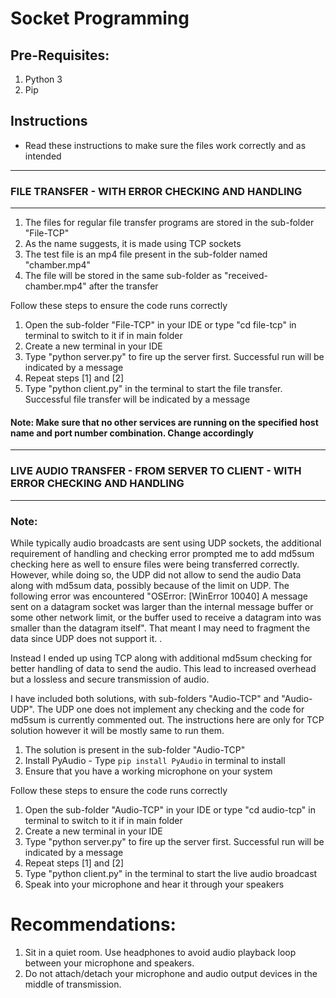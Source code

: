 # Socket Programming

## Pre-Requisites:

1) Python 3
2) Pip

## Instructions

* Read these instructions to make sure the files work correctly and as intended
------------------------------------------------------------
### FILE TRANSFER - WITH ERROR CHECKING AND HANDLING
------------------------------------------------------------

1) The files for regular file transfer programs are stored in the sub-folder "File-TCP"
2) As the name suggests, it is made using TCP sockets
3) The test file is an mp4 file present in the sub-folder named "chamber.mp4"
4) The file will be stored in the same sub-folder as "received-chamber.mp4" after the transfer

Follow these steps to ensure the code runs correctly

1) Open the sub-folder "File-TCP" in your IDE or type "cd file-tcp" in terminal to switch to it if in main folder
2) Create a new terminal in your IDE
3) Type "python server.py" to fire up the server first. Successful run will be indicated by a message
4) Repeat steps [1] and [2]
5) Type "python client.py" in the terminal to start the file transfer. Successful file transfer will be indicated by a message

#### Note: Make sure that no other services are running on the specified host name and port number combination. Change accordingly

---------------------------------------------------------------------------------
### LIVE AUDIO TRANSFER - FROM SERVER TO CLIENT - WITH ERROR CHECKING AND HANDLING
---------------------------------------------------------------------------------

### Note: 
While typically audio broadcasts are sent using UDP sockets, the additional requirement of handling and checking error prompted me to add md5sum checking here as well to ensure files were being transferred correctly. However, while doing so, the UDP did not allow to send the audio Data along with md5sum data, possibly because of the limit on UDP. The following error was encountered "OSError: [WinError 10040] A message sent on a datagram socket was larger than the internal message buffer or some other network limit, or the buffer used to receive a datagram into was smaller than the datagram itself". That meant I may need to fragment the data since UDP does not support it. .

Instead I ended up using TCP along with additional md5sum checking for better handling of data to send the audio. This lead to increased overhead but a lossless and secure transmission of audio.

I have included both solutions, with sub-folders "Audio-TCP" and "Audio-UDP". The UDP one does not implement any checking and the code for md5sum is currently commented out. 
The instructions here are only for TCP solution however it will be mostly same to run them. 

1) The solution is present in the sub-folder "Audio-TCP"
2) Install PyAudio - Type ``` pip install PyAudio ``` in terminal to install 
3) Ensure that you have a working microphone on your system

Follow these steps to ensure the code runs correctly

1) Open the sub-folder "Audio-TCP" in your IDE or type "cd audio-tcp" in terminal to switch to it if in main folder
2) Create a new terminal in your IDE 
3) Type "python server.py" to fire up the server first. Successful run will be indicated by a message
4) Repeat steps [1] and [2]
5) Type "python client.py" in the terminal to start the live audio broadcast
6) Speak into your microphone and hear it through your speakers

# Recommendations: 
1) Sit in a quiet room. Use headphones to avoid audio playback loop between your microphone and speakers. 
2) Do not attach/detach your microphone and audio output devices in the middle of transmission.  
